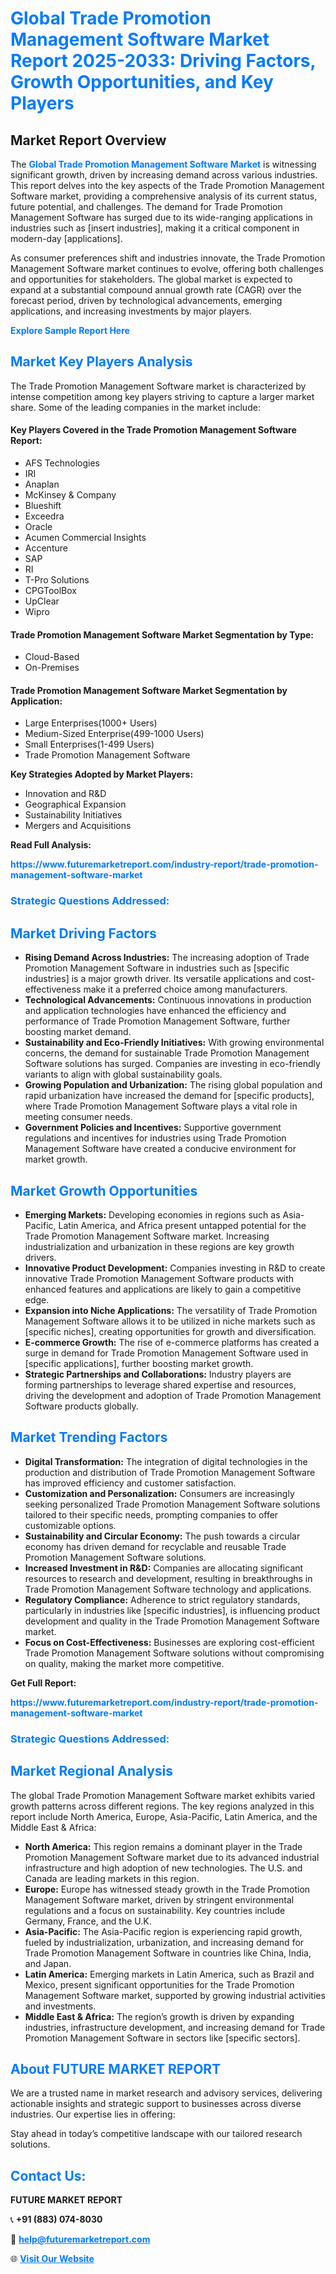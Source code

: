 <h1 style="color: #007BFF;">Global Trade Promotion Management Software Market Report 2025-2033: Driving Factors, Growth Opportunities, and Key Players</h1>

<section id="overview">
<h2>Market Report Overview</h2>
<p>The <a href="https://www.futuremarketreport.com/industry-report/trade-promotion-management-software-market" style="color: #007BFF; text-decoration: none;"><strong>Global Trade Promotion Management Software Market</strong></a> is witnessing significant growth, driven by increasing demand across various industries. This report delves into the key aspects of the Trade Promotion Management Software market, providing a comprehensive analysis of its current status, future potential, and challenges. The demand for Trade Promotion Management Software has surged due to its wide-ranging applications in industries such as [insert industries], making it a critical component in modern-day [applications].</p>
<p>As consumer preferences shift and industries innovate, the Trade Promotion Management Software market continues to evolve, offering both challenges and opportunities for stakeholders. The global market is expected to expand at a substantial compound annual growth rate (CAGR) over the forecast period, driven by technological advancements, emerging applications, and increasing investments by major players.</p>
</section>

<section id="overview">
<p><a href="https://www.futuremarketreport.com/request-sample/reportId=116451" style="color: #007BFF; text-decoration: none;"><strong>Explore Sample Report Here</strong></a></p>
</section>

<section id="key-players">
<h2 style="color: #007BFF;">Market Key Players Analysis</h2>
<p>The Trade Promotion Management Software market is characterized by intense competition among key players striving to capture a larger market share. Some of the leading companies in the market include:</p>
<h4>Key Players Covered in the Trade Promotion Management Software Report:</h4>
<ul><li>AFS Technologies</li><li>IRI</li><li>Anaplan</li><li>McKinsey &amp; Company</li><li>Blueshift</li><li>Exceedra</li><li>Oracle</li><li>Acumen Commercial Insights</li><li>Accenture</li><li>SAP</li><li>RI</li><li>T-Pro Solutions</li><li>CPGToolBox</li><li>UpClear</li><li>Wipro</li></ul>
<h4>Trade Promotion Management Software Market Segmentation by Type:</h4>
<ul><li>Cloud-Based</li><li>On-Premises</li></ul>

<h4>Trade Promotion Management Software Market Segmentation by Application:</h4>
<ul><li>Large Enterprises(1000+ Users)</li><li>Medium-Sized Enterprise(499-1000 Users)</li><li>Small Enterprises(1-499 Users)</li><li>Trade Promotion Management Software</li></ul>
<p><strong>Key Strategies Adopted by Market Players:</strong></p>
<ul>
<li>Innovation and R&D</li>
<li>Geographical Expansion</li>
<li>Sustainability Initiatives</li>
<li>Mergers and Acquisitions</li>
</ul>
</section>

<section>
<p><strong>Read Full Analysis: </strong></p><a href="https://www.futuremarketreport.com/industry-report/trade-promotion-management-software-market" style="color: #007BFF; text-decoration: none;"><strong>https://www.futuremarketreport.com/industry-report/trade-promotion-management-software-market</strong></a>
<h3 style="color: #007BFF;">Strategic Questions Addressed:</h3>
</section>

<section id="driving-factors">
<h2 style="color: #007BFF;">Market Driving Factors</h2>
<ul>
<li><strong>Rising Demand Across Industries:</strong> The increasing adoption of Trade Promotion Management Software in industries such as [specific industries] is a major growth driver. Its versatile applications and cost-effectiveness make it a preferred choice among manufacturers.</li>
<li><strong>Technological Advancements:</strong> Continuous innovations in production and application technologies have enhanced the efficiency and performance of Trade Promotion Management Software, further boosting market demand.</li>
<li><strong>Sustainability and Eco-Friendly Initiatives:</strong> With growing environmental concerns, the demand for sustainable Trade Promotion Management Software solutions has surged. Companies are investing in eco-friendly variants to align with global sustainability goals.</li>
<li><strong>Growing Population and Urbanization:</strong> The rising global population and rapid urbanization have increased the demand for [specific products], where Trade Promotion Management Software plays a vital role in meeting consumer needs.</li>
<li><strong>Government Policies and Incentives:</strong> Supportive government regulations and incentives for industries using Trade Promotion Management Software have created a conducive environment for market growth.</li>
</ul>
</section>

<section id="growth-opportunities">
<h2 style="color: #007BFF;">Market Growth Opportunities</h2>
<ul>
<li><strong>Emerging Markets:</strong> Developing economies in regions such as Asia-Pacific, Latin America, and Africa present untapped potential for the Trade Promotion Management Software market. Increasing industrialization and urbanization in these regions are key growth drivers.</li>
<li><strong>Innovative Product Development:</strong> Companies investing in R&D to create innovative Trade Promotion Management Software products with enhanced features and applications are likely to gain a competitive edge.</li>
<li><strong>Expansion into Niche Applications:</strong> The versatility of Trade Promotion Management Software allows it to be utilized in niche markets such as [specific niches], creating opportunities for growth and diversification.</li>
<li><strong>E-commerce Growth:</strong> The rise of e-commerce platforms has created a surge in demand for Trade Promotion Management Software used in [specific applications], further boosting market growth.</li>
<li><strong>Strategic Partnerships and Collaborations:</strong> Industry players are forming partnerships to leverage shared expertise and resources, driving the development and adoption of Trade Promotion Management Software products globally.</li>
</ul>
</section>

<section id="trending-factors">
<h2 style="color: #007BFF;">Market Trending Factors</h2>
<ul>
<li><strong>Digital Transformation:</strong> The integration of digital technologies in the production and distribution of Trade Promotion Management Software has improved efficiency and customer satisfaction.</li>
<li><strong>Customization and Personalization:</strong> Consumers are increasingly seeking personalized Trade Promotion Management Software solutions tailored to their specific needs, prompting companies to offer customizable options.</li>
<li><strong>Sustainability and Circular Economy:</strong> The push towards a circular economy has driven demand for recyclable and reusable Trade Promotion Management Software solutions.</li>
<li><strong>Increased Investment in R&D:</strong> Companies are allocating significant resources to research and development, resulting in breakthroughs in Trade Promotion Management Software technology and applications.</li>
<li><strong>Regulatory Compliance:</strong> Adherence to strict regulatory standards, particularly in industries like [specific industries], is influencing product development and quality in the Trade Promotion Management Software market.</li>
<li><strong>Focus on Cost-Effectiveness:</strong> Businesses are exploring cost-efficient Trade Promotion Management Software solutions without compromising on quality, making the market more competitive.</li>
</ul>
</section>

<section>
<p><strong>Get Full Report: </strong></p><a href="https://www.futuremarketreport.com/industry-report/trade-promotion-management-software-market" style="color: #007BFF; text-decoration: none;"><strong>https://www.futuremarketreport.com/industry-report/trade-promotion-management-software-market</strong></a>
<h3 style="color: #007BFF;">Strategic Questions Addressed:</h3>
</section>


<section id="regional-analysis">
<h2 style="color: #007BFF;">Market Regional Analysis</h2>
<p>The global Trade Promotion Management Software market exhibits varied growth patterns across different regions. The key regions analyzed in this report include North America, Europe, Asia-Pacific, Latin America, and the Middle East & Africa:</p>
<ul>
<li><strong>North America:</strong> This region remains a dominant player in the Trade Promotion Management Software market due to its advanced industrial infrastructure and high adoption of new technologies. The U.S. and Canada are leading markets in this region.</li>
<li><strong>Europe:</strong> Europe has witnessed steady growth in the Trade Promotion Management Software market, driven by stringent environmental regulations and a focus on sustainability. Key countries include Germany, France, and the U.K.</li>
<li><strong>Asia-Pacific:</strong> The Asia-Pacific region is experiencing rapid growth, fueled by industrialization, urbanization, and increasing demand for Trade Promotion Management Software in countries like China, India, and Japan.</li>
<li><strong>Latin America:</strong> Emerging markets in Latin America, such as Brazil and Mexico, present significant opportunities for the Trade Promotion Management Software market, supported by growing industrial activities and investments.</li>
<li><strong>Middle East & Africa:</strong> The region’s growth is driven by expanding industries, infrastructure development, and increasing demand for Trade Promotion Management Software in sectors like [specific sectors].</li>
</ul>
</section>

<footer>
<h2 style="color: #007BFF;">About FUTURE MARKET REPORT</h2>
<p>We are a trusted name in market research and advisory services, delivering actionable insights and strategic support to businesses across diverse industries. Our expertise lies in offering:</p>

<p>Stay ahead in today’s competitive landscape with our tailored research solutions.</p>

<h2 style="color: #007BFF;">Contact Us:</h2>
<p><strong>FUTURE MARKET REPORT</strong></p>
<p>📞 <strong>+91 (883) 074-8030</strong></p>
<p>📧 <strong><a href="mailto:help@futuremarketreport.com" style="color: #007BFF;">help@futuremarketreport.com</a></strong></p>
<p>🌐 <strong><a href="https://www.futuremarketreport.com/" style="color: #007BFF;">Visit Our Website</a></strong></p>
</footer>